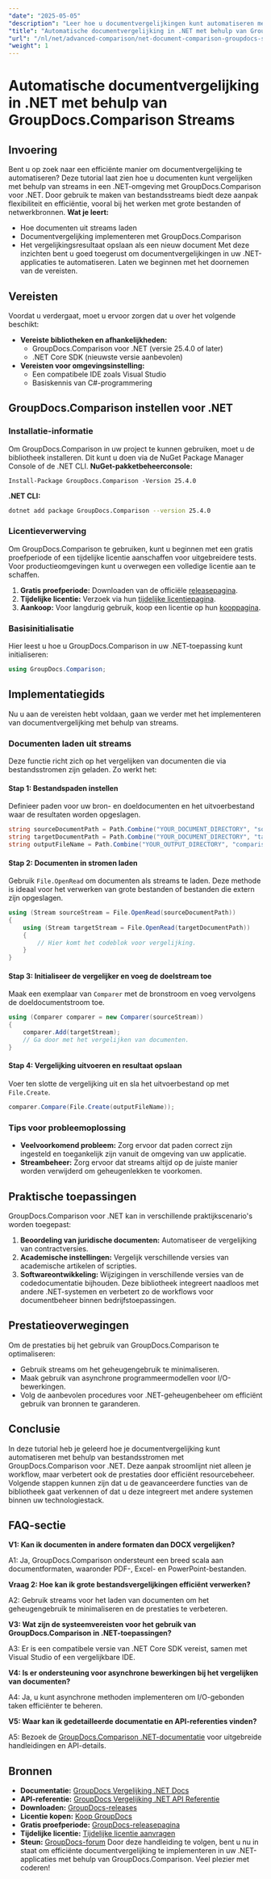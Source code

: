 ```yaml
---
"date": "2025-05-05"
"description": "Leer hoe u documentvergelijkingen kunt automatiseren met behulp van streams met GroupDocs.Comparison voor .NET. Verbeter de efficiëntie en stroomlijn workflows."
"title": "Automatische documentvergelijking in .NET met behulp van GroupDocs.Comparison Streams"
"url": "/nl/net/advanced-comparison/net-document-comparison-groupdocs-streams/"
"weight": 1
---
```


# Automatische documentvergelijking in .NET met behulp van GroupDocs.Comparison Streams
## Invoering
Bent u op zoek naar een efficiënte manier om documentvergelijking te automatiseren? Deze tutorial laat zien hoe u documenten kunt vergelijken met behulp van streams in een .NET-omgeving met GroupDocs.Comparison voor .NET. Door gebruik te maken van bestandsstreams biedt deze aanpak flexibiliteit en efficiëntie, vooral bij het werken met grote bestanden of netwerkbronnen.
**Wat je leert:**
- Hoe documenten uit streams laden
- Documentvergelijking implementeren met GroupDocs.Comparison
- Het vergelijkingsresultaat opslaan als een nieuw document
Met deze inzichten bent u goed toegerust om documentvergelijkingen in uw .NET-applicaties te automatiseren. Laten we beginnen met het doornemen van de vereisten.
## Vereisten
Voordat u verdergaat, moet u ervoor zorgen dat u over het volgende beschikt:
- **Vereiste bibliotheken en afhankelijkheden:**
  - GroupDocs.Comparison voor .NET (versie 25.4.0 of later)
  - .NET Core SDK (nieuwste versie aanbevolen)
- **Vereisten voor omgevingsinstelling:**
  - Een compatibele IDE zoals Visual Studio
  - Basiskennis van C#-programmering
## GroupDocs.Comparison instellen voor .NET
### Installatie-informatie
Om GroupDocs.Comparison in uw project te kunnen gebruiken, moet u de bibliotheek installeren. Dit kunt u doen via de NuGet Package Manager Console of de .NET CLI.
**NuGet-pakketbeheerconsole:**
```shell
Install-Package GroupDocs.Comparison -Version 25.4.0
```
**.NET CLI:**
```bash
dotnet add package GroupDocs.Comparison --version 25.4.0
```
### Licentieverwerving
Om GroupDocs.Comparison te gebruiken, kunt u beginnen met een gratis proefperiode of een tijdelijke licentie aanschaffen voor uitgebreidere tests. Voor productieomgevingen kunt u overwegen een volledige licentie aan te schaffen.
1. **Gratis proefperiode:** Downloaden van de officiële [releasepagina](https://releases.groupdocs.com/comparison/net/).
2. **Tijdelijke licentie:** Verzoek via hun [tijdelijke licentiepagina](https://purchase.groupdocs.com/temporary-license/).
3. **Aankoop:** Voor langdurig gebruik, koop een licentie op hun [kooppagina](https://purchase.groupdocs.com/buy).
### Basisinitialisatie
Hier leest u hoe u GroupDocs.Comparison in uw .NET-toepassing kunt initialiseren:
```csharp
using GroupDocs.Comparison;
```
## Implementatiegids
Nu u aan de vereisten hebt voldaan, gaan we verder met het implementeren van documentvergelijking met behulp van streams.
### Documenten laden uit streams
Deze functie richt zich op het vergelijken van documenten die via bestandsstromen zijn geladen. Zo werkt het:
#### Stap 1: Bestandspaden instellen
Definieer paden voor uw bron- en doeldocumenten en het uitvoerbestand waar de resultaten worden opgeslagen.
```csharp
string sourceDocumentPath = Path.Combine("YOUR_DOCUMENT_DIRECTORY", "source_document.docx");
string targetDocumentPath = Path.Combine("YOUR_DOCUMENT_DIRECTORY", "target_document.docx");
string outputFileName = Path.Combine("YOUR_OUTPUT_DIRECTORY", "comparison_result.docx");
```
#### Stap 2: Documenten in stromen laden
Gebruik `File.OpenRead` om documenten als streams te laden. Deze methode is ideaal voor het verwerken van grote bestanden of bestanden die extern zijn opgeslagen.
```csharp
using (Stream sourceStream = File.OpenRead(sourceDocumentPath))
{
    using (Stream targetStream = File.OpenRead(targetDocumentPath))
    {
        // Hier komt het codeblok voor vergelijking.
    }
}
```
#### Stap 3: Initialiseer de vergelijker en voeg de doelstream toe
Maak een exemplaar van `Comparer` met de bronstroom en voeg vervolgens de doeldocumentstroom toe.
```csharp
using (Comparer comparer = new Comparer(sourceStream)) 
{
    comparer.Add(targetStream);
    // Ga door met het vergelijken van documenten.
}
```
#### Stap 4: Vergelijking uitvoeren en resultaat opslaan
Voer ten slotte de vergelijking uit en sla het uitvoerbestand op met `File.Create`.
```csharp
comparer.Compare(File.Create(outputFileName));
```
### Tips voor probleemoplossing
- **Veelvoorkomend probleem:** Zorg ervoor dat paden correct zijn ingesteld en toegankelijk zijn vanuit de omgeving van uw applicatie.
- **Streambeheer:** Zorg ervoor dat streams altijd op de juiste manier worden verwijderd om geheugenlekken te voorkomen.
## Praktische toepassingen
GroupDocs.Comparison voor .NET kan in verschillende praktijkscenario's worden toegepast:
1. **Beoordeling van juridische documenten:** Automatiseer de vergelijking van contractversies.
2. **Academische instellingen:** Vergelijk verschillende versies van academische artikelen of scripties.
3. **Softwareontwikkeling:** Wijzigingen in verschillende versies van de codedocumentatie bijhouden.
Deze bibliotheek integreert naadloos met andere .NET-systemen en verbetert zo de workflows voor documentbeheer binnen bedrijfstoepassingen.
## Prestatieoverwegingen
Om de prestaties bij het gebruik van GroupDocs.Comparison te optimaliseren:
- Gebruik streams om het geheugengebruik te minimaliseren.
- Maak gebruik van asynchrone programmeermodellen voor I/O-bewerkingen.
- Volg de aanbevolen procedures voor .NET-geheugenbeheer om efficiënt gebruik van bronnen te garanderen.
## Conclusie
In deze tutorial heb je geleerd hoe je documentvergelijking kunt automatiseren met behulp van bestandsstromen met GroupDocs.Comparison voor .NET. Deze aanpak stroomlijnt niet alleen je workflow, maar verbetert ook de prestaties door efficiënt resourcebeheer.
Volgende stappen kunnen zijn dat u de geavanceerdere functies van de bibliotheek gaat verkennen of dat u deze integreert met andere systemen binnen uw technologiestack.

## FAQ-sectie

**V1: Kan ik documenten in andere formaten dan DOCX vergelijken?**

A1: Ja, GroupDocs.Comparison ondersteunt een breed scala aan documentformaten, waaronder PDF-, Excel- en PowerPoint-bestanden.

**Vraag 2: Hoe kan ik grote bestandsvergelijkingen efficiënt verwerken?**

A2: Gebruik streams voor het laden van documenten om het geheugengebruik te minimaliseren en de prestaties te verbeteren.

**V3: Wat zijn de systeemvereisten voor het gebruik van GroupDocs.Comparison in .NET-toepassingen?**

A3: Er is een compatibele versie van .NET Core SDK vereist, samen met Visual Studio of een vergelijkbare IDE.

**V4: Is er ondersteuning voor asynchrone bewerkingen bij het vergelijken van documenten?**

A4: Ja, u kunt asynchrone methoden implementeren om I/O-gebonden taken efficiënter te beheren.

**V5: Waar kan ik gedetailleerde documentatie en API-referenties vinden?**

A5: Bezoek de [GroupDocs.Comparison .NET-documentatie](https://docs.groupdocs.com/comparison/net/) voor uitgebreide handleidingen en API-details.

## Bronnen
- **Documentatie:** [GroupDocs Vergelijking .NET Docs](https://docs.groupdocs.com/comparison/net/)
- **API-referentie:** [GroupDocs Vergelijking .NET API Referentie](https://reference.groupdocs.com/comparison/net/)
- **Downloaden:** [GroupDocs-releases](https://releases.groupdocs.com/comparison/net/)
- **Licentie kopen:** [Koop GroupDocs](https://purchase.groupdocs.com/buy)
- **Gratis proefperiode:** [GroupDocs-releasepagina](https://releases.groupdocs.com/comparison/net/)
- **Tijdelijke licentie:** [Tijdelijke licentie aanvragen](https://purchase.groupdocs.com/temporary-license/)
- **Steun:** [GroupDocs-forum](https://forum.groupdocs.com/c/comparison/)
Door deze handleiding te volgen, bent u nu in staat om efficiënte documentvergelijking te implementeren in uw .NET-applicaties met behulp van GroupDocs.Comparison. Veel plezier met coderen!